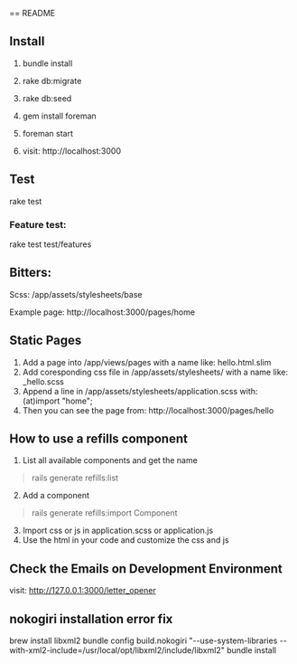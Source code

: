 == README

## Install
1. bundle install

2. rake db:migrate

3. rake db:seed

4. gem install foreman

5. foreman start

6. visit: http://localhost:3000

## Test

rake test

### Feature test:

rake test test/features

## Bitters:
Scss: /app/assets/stylesheets/base

Example page: http://localhost:3000/pages/home

## Static Pages

1. Add a page into /app/views/pages with a name like: hello.html.slim
2. Add coresponding css file in /app/assets/stylesheets/ with a name like: _hello.scss
3. Append a line in /app/assets/stylesheets/application.scss with: (at)import "home";
4. Then you can see the page from: http://localhost:3000/pages/hello

## How to use a refills component
1. List all available components and get the name
  > rails generate refills:list
2. Add a component
  > rails generate refills:import Component
3. Import css or js in application.scss or application.js
4. Use the html in your code and customize the css and js


## Check the Emails on Development Environment

visit: http://127.0.0.1:3000/letter_opener

## nokogiri installation error fix
brew install libxml2
bundle config build.nokogiri "--use-system-libraries --with-xml2-include=/usr/local/opt/libxml2/include/libxml2"
bundle install

